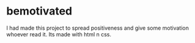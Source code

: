 # bemotivated
I had made this project to spread positiveness and give some motivation whoever read it. Its made with html n css.
